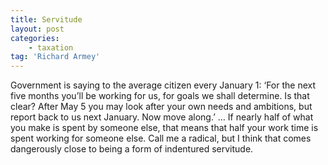 ```yaml
---
title: Servitude
layout: post
categories:
    - taxation
tag: 'Richard Armey'
---
```


Government is saying to the average citizen every January 1: ‘For the next five months you’ll be working for us, for goals we shall determine. Is that clear? After May 5 you may look after your own needs and ambitions, but report back to us next January. Now move along.’ … If nearly half of what you make is spent by someone else, that means that half your work time is spent working for someone else. Call me a radical, but I think that comes dangerously close to being a form of indentured servitude.